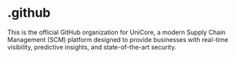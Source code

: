 # .github
This is the official GitHub organization for UniCore, a modern Supply Chain Management (SCM) platform designed to provide businesses with real-time visibility, predictive insights, and state-of-the-art security.
